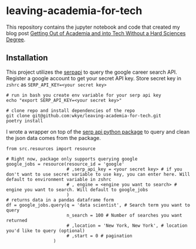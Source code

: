 # leaving-academia-for-tech


This repository contains the jupyter notebook and code that created my blog post [Getting Out of Academia and into Tech Without a Hard Sciences Degree](link.com).

## Installation

This project utilizes the [serpapi](https://github.com/serpapi/google-search-results-python) to query the google career search API. Register a google account to get your secret API key. Store secret key in `zshrc` as `SERP_API_KEY=<your secret key>`
```
# run in bash you create env variable for your serp api key
echo "export SERP_API_KEY=<your secret key>"

# clone repo and install dependencies of the repo
git clone git@github.com:wkye/leaving-academia-for-tech.git
poetry install
```

I wrote a wrapper on top of the [serp api python package](https://github.com/serpapi/google-search-results-python) to query and clean the json data comes from the package.

```
from src.resources import resource

# Right now, package only supports querying google
google_jobs = resource(resource_id = 'google'
                       # ,serp_api_key = <your secret key> # if you don't want to use secret variable to use key, you can enter here. Will default to environment variable in zshrc
                       # , engine = <engine you want to search> # engine you want to search. Will default to google_jobs
                       )
# returns data in a pandas dataframe form
df = google_jobs.query(q = 'data scientist', # Search term you want to query
                       n_search = 100 # Number of searches you want returned
                       # ,location = 'New York, New York', # location you'd like to query (optional)
                       # ,start = 0 # pagination
                  )              
```
